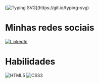 [![Typing SVG](https://readme-typing-svg.herokuapp.com?font=Techno&pause=800&random=false&width=800&lines=Olá+me+chamo+José+Gabriel!)](https://git.io/typing-svg)

# **Minhas redes sociais**

[![LinkedIn](https://img.shields.io/badge/LinkedIn-0077B5?style=for-the-badge&logo=linkedin&logoColor=white)](https://www.linkedin.com/in/josegmda/)

# **Habilidades**

![HTML5](https://img.shields.io/badge/HTML5-E34F26?style=for-the-badge&logo=html5&logoColor=white)
![CSS3](https://img.shields.io/badge/CSS3-1572B6?style=for-the-badge&logo=css3&logoColor=white)
